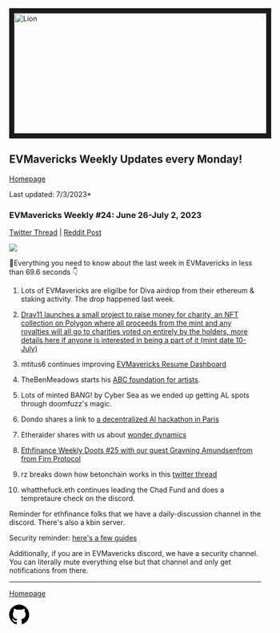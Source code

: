 <meta name="viewport" content="width=device-width,initial-scale=1">
<link rel="stylesheet" href="https://etheralpha.github.io/readme-themes/deep-blue.css">
    
<a href="https://looksrare.org/collections/0x7dDAA898D33D7aB252Ea5F89f96717c47B2fEE6e#items" target="_blank">
    <svg height="40" width="40" aria-hidden="true" viewBox="0 0 16 16" version="1.1" width="32" data-view-component="true" class="octicon octicon-mark-github v-align-left">
      <img src="https://i.imgur.com/XnxhIpb.png" 
alt="Lion" width="640" height="240" border=10" />
</a>    
                                            
                                             
## EVMavericks Weekly Updates every Monday!
[Homepage](https://evmavericks-weekly.netlify.app)

Last updated: 7/3/2023*
                                        
### EVMavericks Weekly #24: June 26-July 2, 2023
                                              
[Twitter Thread]() | [Reddit Post]()
                                              
![](https://i.imgur.com/txytAC4.png)
                                            
🦁Everything you need to know about the last week in EVMavericks in less than 69.6 seconds 👇

1. Lots of EVMavericks are eligilbe for Diva airdrop from their ethereum & staking activity. The drop happened last week. 

2. [Dray11 launches a small project to raise money for charity, an NFT collection on Polygon where all proceeds from the mint and any royalties will all go to charities voted on entirely by the holders, more details here if anyone is interested in being a part of it (mint date 10- July)](https://twitter.com/DuckxPop/status/1674048123243560960?t=cM9aYYKyLCR7N4k3WIyAeQ&s=19)

3. mtitus6 continues improving [EVMavericks Resume Dashboard](https://dune.com/mtitus6/EVMavericks-Resume) 

4. TheBenMeadows starts his [ABC foundation for artists](https://twitter.com/TheBenMeadows/status/1674177946343575552). 

5. Lots of minted BANG! by Cyber Sea as we ended up getting AL spots through doomfuzz's magic.

6. Dondo shares a link to [a decentralized AI hackathon in Paris](https://www.augmenthack.xyz/)

7. Etheraider shares with us about [wonder dynamics](https://app.wonderdynamics.com/)

8. [Ethfinance Weekly Doots #25 with our guest Gravning Amundsenfrom from Firn Protocol](https://www.youtube.com/watch?v=Z0Jyor_MyFk&ab_channel=EVMavericks-Ethfinance)

9. rz breaks down how betonchain works in this [twitter thread](https://twitter.com/Betonchaingg/status/1674834749012180992)

10. whatthefuck.eth continues leading the Chad Fund and does a tempretaure check on the discord.

Reminder for ethfinance folks that we have a daily-discussion channel in the discord. There's also a kbin server.

Security reminder: [here's a few guides](https://i.imgur.com/a/DSvQrXs.png)

Additionally, if you are in EVMavericks discord, we have a security channel. You can literally mute everything else but that channel and only get notifications from there.



---
                                              
[Homepage](https://evmavericks-weekly.netlify.app)

    
<a id="github-link" href="https://github.com/etheralpha/evm-updates/" target="_blank">
  <svg height="40" width="40" aria-hidden="true" viewBox="0 0 16 16" version="1.1" width="32" data-view-component="true" class="octicon octicon-mark-github v-align-middle">
      <path fill-rule="evenodd" d="M8 0C3.58 0 0 3.58 0 8c0 3.54 2.29 6.53 5.47 7.59.4.07.55-.17.55-.38 0-.19-.01-.82-.01-1.49-2.01.37-2.53-.49-2.69-.94-.09-.23-.48-.94-.82-1.13-.28-.15-.68-.52-.01-.53.63-.01 1.08.58 1.23.82.72 1.21 1.87.87 2.33.66.07-.52.28-.87.51-1.07-1.78-.2-3.64-.89-3.64-3.95 0-.87.31-1.59.82-2.15-.08-.2-.36-1.02.08-2.12 0 0 .67-.21 2.2.82.64-.18 1.32-.27 2-.27.68 0 1.36.09 2 .27 1.53-1.04 2.2-.82 2.2-.82.44 1.1.16 1.92.08 2.12.51.56.82 1.27.82 2.15 0 3.07-1.87 3.75-3.65 3.95.29.25.54.73.54 1.48 0 1.07-.01 1.93-.01 2.2 0 .21.15.46.55.38A8.013 8.013 0 0016 8c0-4.42-3.58-8-8-8z"></path>
  </svg>
</a>



